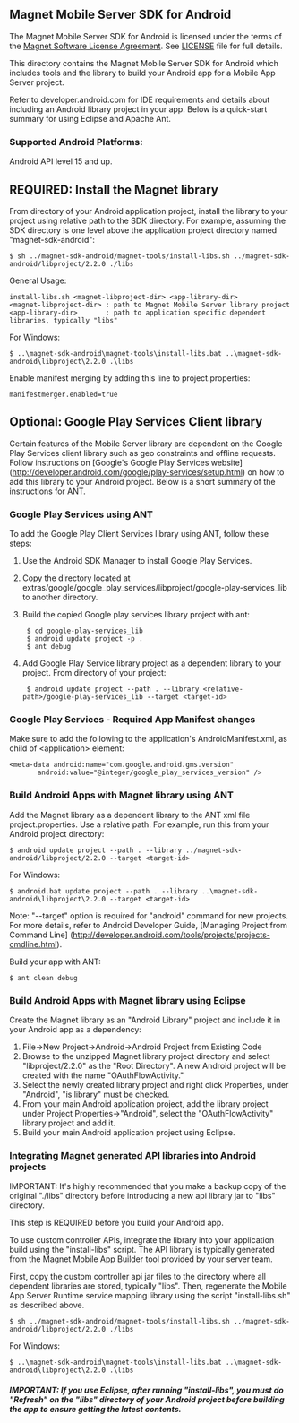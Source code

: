 ## Magnet Mobile Server SDK for Android

The Magnet Mobile Server SDK for Android is licensed under the terms of the [Magnet Software License Agreement](http://www.magnet.com/resources/tos.html). See [LICENSE](LICENSE) file for full details.


This directory contains the Magnet Mobile Server SDK for Android which includes tools and the library to build your Android app for a Mobile App Server project.

Refer to  developer.android.com for IDE requirements and details about including an Android library project in your app. Below is a quick-start summary for using Eclipse and Apache Ant.

### Supported Android Platforms:
Android API level 15 and up.

## REQUIRED: Install the Magnet library

From directory of your Android application project, install the library to your project using relative path to the SDK directory. For example, assuming the SDK directory is one level above the application project directory named "magnet-sdk-android":

    $ sh ../magnet-sdk-android/magnet-tools/install-libs.sh ../magnet-sdk-android/libproject/2.2.0 ./libs

General Usage:

    install-libs.sh <magnet-libproject-dir> <app-library-dir>
    <magnet-libproject-dir> : path to Magnet Mobile Server library project
    <app-library-dir>       : path to application specific dependent libraries, typically "libs"

For Windows:

    $ ..\magnet-sdk-android\magnet-tools\install-libs.bat ..\magnet-sdk-android\libproject\2.2.0 .\libs

Enable manifest merging by adding this line to project.properties:

    manifestmerger.enabled=true

## Optional: Google Play Services Client library

Certain features of the Mobile Server library are dependent on the Google Play Services client library such as geo constraints and offline requests. Follow instructions on [Google's Google Play Services website] (http://developer.android.com/google/play-services/setup.html) on how to add this library to your Android project. Below is a short summary of the instructions for ANT.


### Google Play Services using ANT

To add the Google Play Client Services library using ANT, follow these steps:

1. Use the Android SDK Manager to install Google Play Services.
2. Copy the directory located at extras/google/google_play_services/libproject/google-play-services_lib to another directory.
3. Build the copied Google play services library project with ant:

        $ cd google-play-services_lib
        $ android update project -p .
        $ ant debug

4. Add Google Play Service library project as a dependent library to your project. From directory of your project:

        $ android update project --path . --library <relative-path>/google-play-services_lib --target <target-id>


### Google Play Services - Required App Manifest changes

Make sure to add the following to the application's AndroidManifest.xml, as child of \<application\> element:

    <meta-data android:name="com.google.android.gms.version"
           android:value="@integer/google_play_services_version" />

### Build Android Apps with Magnet library using ANT

Add the Magnet library as a dependent library to the ANT xml file project.properties. Use a relative path. For example, run this from your Android project directory:

    $ android update project --path . --library ../magnet-sdk-android/libproject/2.2.0 --target <target-id>

For Windows:

    $ android.bat update project --path . --library ..\magnet-sdk-android\libproject\2.2.0 --target <target-id>

Note: "--target" option is required for "android" command for new projects. For more details, refer to Android Developer Guide, [Managing Project from Command Line] (http://developer.android.com/tools/projects/projects-cmdline.html).


Build your app with ANT:

    $ ant clean debug


### Build Android Apps with Magnet library using Eclipse

Create the Magnet library as an "Android Library" project and include it in your Android app as a dependency:

1. File->New Project->Android->Android Project from Existing Code
2. Browse to the unzipped Magnet library project directory and select "libproject/2.2.0" as the "Root Directory".
A new Android project will be created with the name "OAuthFlowActivity."
4. Select the newly created library project and right click Properties, under "Android", "is library" must be checked.
5. From your main Android application project, add the library project under Project Properties->"Android", select the "OAuthFlowActivity" library project and add it.
6. Build your main Android application project using Eclipse.


### Integrating Magnet generated API libraries into Android projects

IMPORTANT: It's highly recommended that you make a backup copy of the original "./libs" directory before introducing a new api library jar to "libs" directory.

This step is REQUIRED before you build your Android app.

To use custom controller APIs, integrate the library into your application build using the "install-libs" script. The API library is typically generated from the Magnet Mobile App Builder tool provided by your server team.

First, copy the custom controller api jar files to the directory where all dependent libraries are stored, typically "libs". Then, regenerate the Mobile App Server Runtime service mapping library using the script "install-libs.sh" as described above.

    $ sh ../magnet-sdk-android/magnet-tools/install-libs.sh ../magnet-sdk-android/libproject/2.2.0 ./libs

For Windows:

    $ ..\magnet-sdk-android\magnet-tools\install-libs.bat ..\magnet-sdk-android\libproject\2.2.0 .\libs

##### IMPORTANT: If you use Eclipse, after running "install-libs", you must do "Refresh" on the "libs" directory of your Android project before building the app to ensure getting the latest contents.



